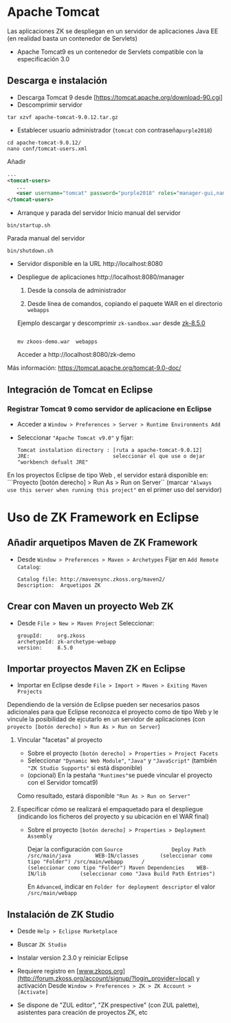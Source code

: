 # Apache Tomcat
Las aplicaciones ZK se despliegan en un servidor de aplicaciones Java EE (en realidad basta un contenedor de Servlets)
* Apache Tomcat9 es un contenedor de Servlets compatible con la especificación 3.0

## Descarga e instalación
* Descarga Tomcat 9 desde [https://tomcat.apache.org/download-90.cgi]
* Descomprimir servidor
```
tar xzvf apache-tomcat-9.0.12.tar.gz 
```
* Establecer usuario administrador (`tomcat` con contraseña`purple2018`)
```
cd apache-tomcat-9.0.12/
nano conf/tomcat-users.xml 
```
Añadir
```xml
...
<tomcat-users>
   ...
   <user username="tomcat" password="purple2018" roles="manager-gui,namager-script,admin-gui,admin-script"/>
</tomcat-users>
```

* Arranque y parada del servidor
Inicio manual del servidor
```
bin/startup.sh
```
Parada manual del servidor
```
bin/shutdown.sh
```

* Servidor disponible en la URL http://localhost:8080

* Despliegue de aplicaciones http://localhost:8080/manager
   1. Desde la consola de administrador

   2. Desde línea de comandos, copiando el paquete WAR en el directorio `webapps`

   Ejemplo descargar y descomprimir `zk-sandbox.war` desde [zk-8.5.0](http://https://sourceforge.net/projects/zk1/files/ZK/zk-8.5.0)
   ```
   
   mv zkoos-demo.war  webapps
   ```
   Acceder a http://localhost:8080/zk-demo

Más información: https://tomcat.apache.org/tomcat-9.0-doc/

## Integración de Tomcat en Eclipse

### Registrar Tomcat 9 como servidor de aplicacione en Eclipse
* Acceder a `Window > Preferences > Server > Runtime Environments
Add`

* Seleccionar `"Apache Tomcat v9.0"` y fijar:
     ```
     Tomcat instalation directory : [ruta a apache-tomcat-9.0.12]
     JRE:                           seleccionar el que use o dejar "workbench defualt JRE"
     ```
     
En los proyectos Eclipse de tipo Web , el servidor estará disponible en:
```Proyecto [botón derecho] > Run As > Run on Server``
(marcar `"Always use this server when running this project"` en el primer uso del servidor)


# Uso de ZK Framework en Eclipse

## Añadir arquetipos Maven de ZK Framework
* Desde `Window > Preferences > Maven > Archetypes`
  Fijar en `Add Remote Catalog`:
  ```
  Catalog file: http://mavensync.zkoss.org/maven2/
  Description:  Arquetipos ZK
  ```

## Crear con Maven un proyecto Web ZK 
* Desde `File > New > Maven Project`
   Seleccionar:
   ```
   groupId:     org.zkoss
   archetypeId: zk-archetype-webapp
   version:     8.5.0
   ```

## Importar proyectos Maven ZK en Eclipse
* Importar en Eclipse desde `File > Import > Maven > Exiting Maven Projects`

Dependiendo de la versión de Eclipse pueden ser necesarios pasos adicionales para que Eclipse reconozca el proyecto como de tipo Web y le vincule la posibilidad de ejcutarlo en un servidor de aplicaciones (con `proyecto [botón derecho] > Run As > Run on Server`)

1. Vincular "facetas" al proyecto

    * Sobre el proyecto `[botón derecho] > Properties > Project Facets` 
    * Seleccionar `"Dynamic Web Module"`, `"Java"`  y `"JavaScript"` (también `"ZK Studio Supports"` si está disponible)
    * (opcional) En la pestaña `"Runtimes"`se puede vincular el proyecto con el Servidor tomcat9)
   
   Como resultado, estará disponible `"Run As > Run on Server"`

2. Especificar cómo se realizará el empaquetado para el despliegue (indicando los ficheros del proyecto y su ubicación en el WAR final)
    * Sobre el proyecto `[botón derecho] > Properties > Deployment Assembly`

      Dejar la configuración con
          ```
          Source         		Deploy Path
          /src/main/java	    WEB-IN/classes       (seleccionar como tipo "Folder")
          /src/main/webapp	    /                  (seleccionar como tipo "Folder")
          Maven Dependencies	WEB-IN/lib           (seleccionar como "Java Build Path Entries")
          ```
       
       En `Advanced`, indicar en `Folder for deployment descriptor` el valor `/src/main/webapp`


## Instalación de ZK Studio

* Desde `Help > Eclipse Marketplace`
* Buscar `ZK Studio`
* Instalar version 2.3.0 y reiniciar Eclipse
* Requiere registro en [www.zkoos.org](http://forum.zkoss.org/account/signup/?login_provider=local) y activación 
     Desde `Window > Preferences > ZK > ZK Account > [Activate]`
     
* Se dispone de "ZUL editor", "ZK prespective" (con ZUL palette), asistentes para creación de proyectos ZK, etc

